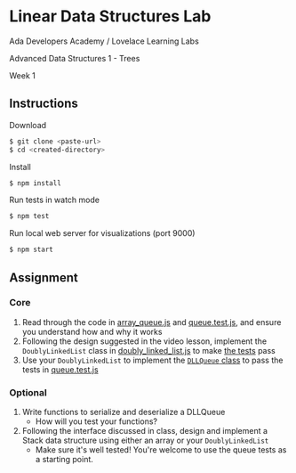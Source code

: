 # Linear Data Structures Lab 

Ada Developers Academy / Lovelace Learning Labs

Advanced Data Structures 1 - Trees

Week 1

## Instructions

Download

```sh
$ git clone <paste-url>
$ cd <created-directory>
```

Install

```sh
$ npm install
```

Run tests in watch mode

```sh
$ npm test
```

Run local web server for visualizations (port 9000)

```sh
$ npm start
```

## Assignment

### Core

1. Read through the code in [array_queue.js](src/data_structures/array_queue.js) and [queue.test.js](src/data_structures/queue.test.js), and ensure you understand how and why it works
1. Following the design suggested in the video lesson, implement the `DoublyLinkedList` class in [doubly_linked_list.js](src/data_structures/doubly_linked_list.js) to make [the tests](src/data_structures/doubly_linked_list.test.js) pass
1. Use your `DoublyLinkedList` to implement the [`DLLQueue` class](src/data_structures/dll_queue.js) to pass the tests in [queue.test.js](src/data_structures/queue.test.js)

### Optional

1. Write functions to serialize and deserialize a DLLQueue
    - How will you test your functions?
1. Following the interface discussed in class, design and implement a Stack data structure using either an array or your `DoublyLinkedList`
    - Make sure it's well tested! You're welcome to use the queue tests as a starting point.
